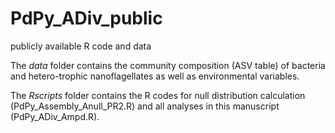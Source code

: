 # PdPy_ADiv_public
publicly available R code and data

The _data_ folder contains the community composition (ASV table) of bacteria and hetero-trophic nanoflagellates as well as environmental variables.

The _Rscripts_ folder contains the R codes for null distribution calculation (PdPy_Assembly_Anull_PR2.R) and all analyses in this manuscript (PdPy_ADiv_Ampd.R).
